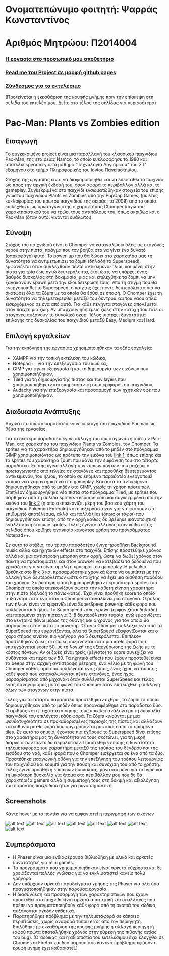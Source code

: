 # Ονοματεπώνυμο φοιτητή: Ψαρράς Κωνσταντίνος

# Αριθμός Μητρώου: Π2014004

### [Η εργασία στο προσωπικό μου αποθετήριο](https://github.com/PsarrasK/pacman)

### [Read me του Project σε μορφή github pages](https://psarrask.github.io/pacman/)

### [Σύνδεσμος για το εκτελέσιμο](https://psarrask.github.io/pacman/pacman.html)

(Προτείνεται η εκκαθάριση της κρυφής μνήμης πριν την επίσκεψη στη σελίδα του εκτελέσιμου. Δείτε στο τέλος της σελίδας για περισσότερα)

# Pac-Man: Plants vs Zombies edition

## Εισαγωγή

Το συγκεκριμένο project είναι μια παραλλαγή του κλασσικού παιχνιδιού Pac-Man, της εταιρείας Namco, το οποίο κυκλοφόρησε το 1980 και αποτελεί εργασία για το μάθημα "Τεχνολογία Λογισμικού" του ΣΤ' εξαμήνου στο τμήμα Πληροφορικής του Ιονίου Πανεπιστημίου.

Στόχος της εργασίας είναι να διαφοροποιηθεί και να επεκταθεί το παιχνίδι ως προς την αρχική έκδοσή του, όσον αφορά το περιβάλλον αλλά και το gameplay. 
Συγκεκριμένα στο παιχνίδι ενσωματώθηκαν στοιχεία του επίσης γνωστού παιχνιδιού Plants vs Zombies από την PopCap Games, (με έτος κυκλοφορίας του πρώτου παιχνιδιού της σειράς, το 2009) από το οποίο επιλέχθηκε ως πρωταγωνιστής ο χαρακτήρας Chomper λόγω του χαρακτηριστικού του να τρώει τους αντιπάλους του, όπως ακριβώς και ο Pac-Man (όταν αυτοί γίνονται ευάλωτοι). 

## Σύνοψη

Στόχος του παιχνιδιού είναι ο Chomper να καταναλώσει όλες τις σταγόνες νερού στην πίστα, πράγμα που τον βοηθά στο να γίνει ένα δυνατό (σαρκοφάγο) φυτό. Το power-up που θα δώσει στο χαρακτήρα μας τη δυνατότητα να αντιμετωπίσει τα ζόμπι (δηλαδή το Superspeed), εμφανίζεται όταν συλλεχθούν πέντε αντικείμενα-ήλιοι, και μένει στην πίστα για τρία έως οχτώ δευτερόλεπτα, έτσι ώστε να υπάρχει ένας βαθμός δυσκολίας στη δοκιμασία, μιας και επιλέχθηκε τα ζόμπι να μην ξανακάνουν spawn μετά την εξουδετέρωσή τους. Από τη στιγμή που θα ενεργοποιηθεί το Superspeed, ο παίχτης έχει πέντε δευτερόλεπτα για να σκοτώσει όλα τα ζόμπι με τα οποία θα έρθει σε επαφή. Ο Chomper έχει τη δυνατότητα να τηλεμεταφερθεί μεταξύ του δέντρου και του ναού απλά εισερχόμενος σε ένα από αυτά. Για κάθε πενήντα σταγόνες απονέμεται στον παίχτη μια ζωή. Αν υπάρχουν ήδη τρεις ζωές στην κατοχή του τότε οι σταγόνες αυξάνουν το συνολικό σκορ. Τέλος υπάρχει δυνατότητα επιλογής της δυσκολίας του παιχνιδιού μεταξύ Easy, Medium και Hard. 

## Επιλογή εργαλείων

Για την εκπόνηση της εργασίας χρησιμοποιήθηκαν τα εξής εργαλεία:
- XAMPP για την τοπική εκτέλεση του κώδικα,
- Notepad++ για την επεξεργασία του κώδικα,
- GIMP για την επεξεργασία ή και τη δημιουργία των εικόνων που χρησιμοποιήθηκαν,
- Tiled για τη δημιουργία της πίστας και των layers που χρησιμοποιήθηκαν και επηρέασαν τη συμπεριφορά του παιχνιδιού,
- Audacity για την επεξεργασία και προσαρμογή των ηχητικών εφέ που χρησιμοποιήθηκαν.

## Διαδικασία Ανάπτυξης

Αρχικά στο πρώτο παραδοτέο έγινε επιλογή του παιχνιδιού Pacman ως θέμα της εργασίας.

Για το δεύτερο παραδοτέο έγινε αλλαγή του πρωταγωνιστή από τον Pac-Man, στο χαρακτήρα του παιχνιδιού Plants vs Zombies, τον Chomper. Τα sprites για το χαρακτήρα δημιουργήθηκαν από το μηδέν στο πρόγραμμα GIMP χρησιμοποιόντας ως πρότυπο την εικόνα του [link 1](http://orig00.deviantart.net/a41b/f/2013/347/8/4/plants_vs_zombies__chomper_by_thumbzdown-d6xvabc.png), όπως επίσης και τα sprites του χαρακτήρα ζόμπι που κάνει την εμφάνιση του στο τέταρτο παραδοτέο.
Επίσης έγινε αλλάγή των κύριων πόντων που μαζεύει ο πρωταγωνιστής από τελείες σε σταγόνες και προσθήκη δευτερεύοντος αντικειμένου, του ήλιου, το οποίο σε επόμενο παραδοτέο ενεργοποιεί κάποια νέα χαρακτηριστικά στο gameplay. Και αυτά τα αντικείμενα δημιουργήθηκαν από το μηδέν στο GIMP, χωρίς τη χρήση προτύπων.
Επιπλέον δημιουργήθηκε νέα πίστα στο πρόγραμμα Tiled, με sprites που πάρθηκαν από τη σελίδα spriters-resource.com και συγκεκριμένα από την εικόνα του [link 2](https://www.spriters-resource.com/fullview/61816/) (η οποία απεικονίζει μέρη του βασικού χάρτη του παιχνιδιού Pokemon Emerald) και επεξεργάστηκαν για να φτάσουν στο επιθυμητό αποτέλεσμα, αλλά και πολλά tiles (όπως οι τάφοι) που δημιουργήθηκαν επίσης από την αρχή καθώς δε βρέθηκε ικανοποιητική εναλλακτική έτοιμων sprites.
Τέλος έγιναν αλλαγές στον κώδικα της σελίδας όπου κρίθηκε αναγκαίο κάνοντας χρήση του προγράμματος Notepad++.

Σε αυτό το στάδιο, του τρίτου παραδοτέου έγινε προσθήκη Background music αλλά και ηχητικών effects στο παιχνίδι. Επίσης προστέθηκε χρόνος αλλά και μια αντίστροφη
μέτρηση στην αρχή, ώστε να δωθεί χρόνος στον παίκτη να προετοιμαστεί και στον browser να κατεβάσει τα δεδομένα που χρειάζεται για να είναι ομαλή η εμπειρία του gameplay. Η μελωδία βρέθηκε στο [link 3](https://www.youtube.com/watch?v=OEF_26niVp4) και προσαρμόστηκε χρονικά ώστε να συμπίπτει με την αλλαγή των δευτερολέπτων ώστε ο παίχτης να έχει μια αίσθηση παρόδου του χρόνου.
Σε δεύτερη φάση δημιουργήθηκαν περισσότερα sprites του Chomper τα οποία απεικονίζουν σωστά την κάθετη κίνηση χαρακτήρα στην πίστα (δηλαδή το πάνω-κάτω).
Έχει γίνει προθήκη score το οποίο αυξάνεται κατά ένα όταν ο Chomper καταναλώνει μια σταγόνα. Ο ρόλος των ήλιων είναι να εμφανίζει ένα SuperSpeed powerup κάθε φορά που συλλέγονται 5 ήλιοι.
Το Superspeed κάνει spawn (εμφανίζεται δηλαδή) και παραμένει στην πίστα για 3-8 δευτερόλεπτα τυχαία, ενώ εμφανίζεται στο κεντρικό πάνω μέρος της οθόνης και ο χρόνος για τον οποίο θα παραμείνει στην πίστα το powerup. Όταν ο Chomper συλλέξει ένα από τα SuperSpeed που εμφανίζονται, όλα τα SuperSpeed εξαφανίζονται και ο χαρακτήρας κινείται πιο γρήγορα για 5 δευτερόλεπτα.
Επιπλέον προστέθηκαν ζωές, οι οποίες αυξάνονται κατά μια κάθε φορά που επιτυγχάνεται score 50, με τη λογική της εξαργύρωσης της ζωής με το κόστος πόντων. Αν οι ζωές είναι τρείς (μέγιστο) το score συνεχίζει να αυξάνεται και πέρα των 50.
Τα ηχητικά effects που έχουν προστεθεί είναι τα beeps στην αρχική αντίστροφη μέτρηση, ένα γέλιο με τη φωνή του Chomper κάθε φορά που συλλέγεται ένας ήλιος, ένας ήχος κατάποσης κάθε φορά που καταναλώνονται πέντε σταγόνες, ένας ήχος μαρσαρίσματος από μηχανάκι όταν συλλέγεται SuperSpeed και τέλος ένας πανηγυρισμός με τη φωνή του Chomper όταν επιτευχθεί η συλλογή όλων των σταγόνων στην πίστα.

Τέλος για το τέταρτο παραδοτέο προστέθηκαν εχθροί, τα ζόμπι τα οποία δημιουργήθηκαν από το μηδέν όπως προαναφέρθηκε στο παραδοτέο δύο. Ο αριθμός και η ταχύτητα κίνησής τους ποικίλει ανάλογα με τη δυσκολία παιχνιδιού του επιλέγεται κάθε φορά. Τα ζόμπι κινούνται με μια ψευδοτυχαιότητα σε προκαθορισμένες περιοχές της πίστας και αλλάζουν κατεύθυνση κάθε φορά που συγκρούονται με κάποιο από τα ορισμένα tiles. 
Σε αυτό το σημείο, έχοντας πια εχθρούς το Superspeed δίνει επίσης στο χαρακτήρα μας τη δυνατότητα να τους σκοτώνει, για τη μικρή διάρκεια των πέντε δευτερολέπτων.
Προστέθηκε επίσης η δυνατότητα τηλεμεταφοράς του χαρακτήρα μεταξύ της τρύπας του δένδρου και της εισόδου στο ναό, κάθε φορά που ο Chomper εισέρχεται σε ένα από τα δύο.
Προστέθηκε εισαγωγική οθόνη για την επεξήγηση του τρόπου λειτουργίας του παιχνιδιού και κουμπί για την παύση και συνέχιση του από το χρήστη.
Τέλος έγινε προσθήκη επιπέδων δυσκολίας, μόνο και μόνο για το hype και τη μικρότερη δυσκολία για άτομα στο περιβάλλον μου που δε θα χαρακτήριζα gamers αλλά η συμμετοχή τους στη δοκιμή και αξιολόγηση του παρόντος παιχνιδιού ήταν για μένα σημαντική. 

## Screenshots
Κάντε hover με το ποντίκι για να εμφανιστεί η περιγραφή των εικόνων

![alt text](https://github.com/PsarrasK/pacman/blob/master/screenshots/scr1.png "Αρχική οθόνη - Πληροφορίες")
![alt text](https://github.com/PsarrasK/pacman/blob/master/screenshots/scr2.png "Επιλογή δυσκολίας")
![alt text](https://github.com/PsarrasK/pacman/blob/master/screenshots/scr3.png "Στιγμιότυπο Gameplay")
![alt text](https://github.com/PsarrasK/pacman/blob/master/screenshots/scr4.png "Όταν συλλεχθούν 5 ήλιοι")
![alt text](https://github.com/PsarrasK/pacman/blob/master/screenshots/scr5.png "Όταν συλλεχθεί Superspeed")
![alt text](https://github.com/PsarrasK/pacman/blob/master/screenshots/scr6.png "Στιγμιότυπο Gameplay PAUSED")
![alt text](https://github.com/PsarrasK/pacman/blob/master/screenshots/scr7.png "Στιγμιότυπο Gameplay YOU WIN!")
![alt text](https://github.com/PsarrasK/pacman/blob/master/screenshots/scr8.png "Στιγμιότυπο Gameplay GAME OVER")

## Συμπεράσματα

- Η Phaser είναι μια ενδιαφέρουσα βιβλιοθήκη με υλικό και αρκετές δυνατότητες για mini games.
- Τα προγράμματα που χρησιμοποιήθηκαν είναι αρκετά εύχρηστα και δε χρειάζονται πολλές γνώσεις για να εγκλιματιστεί κανείς πολύ γρήγορα.
- Δεν υπάρχουν αρκετά παραδείγματα χρήσης της Phaser για όλα όσα πραγματοποιήθηκαν στην παρούσα εργασία.
- Η διασύνδεση και προσαρμογή των χαρακτηριστικών που έχουν προστεθεί στο παιχνίδι είναι αρκετά απαιτητική και οι αλλαγές που πρέπει να πραγματοποιηθούν κάθε φορά από τη σκοπιά του κώδικα, αυξάνονται σχεδόν εκθετικά.
- Παρατηρήθηκε πρόβλημα με την τηλεμεταφορά σε κάποιες περιπτώσεις, χωρίς αναφορά τύπου error από τον περιηγητή. Επιλύθηκε με εκκαθάριση της κρυφής μνήμης ή αλλαγή περιηγητή (αφού πρώτα σπαταλήθηκε χρόνος στην εύρεση της πιθανής αιτίας του bug). (Ο κώδικας και η αξιοπιστία του εκτελέσιμου έχει ελεγχθεί σε Chrome και Firefox και δεν παρουσίασε κανένα πρόβλημα εφόσον η κρυφή μνήμη έχει καθαριστεί.)
